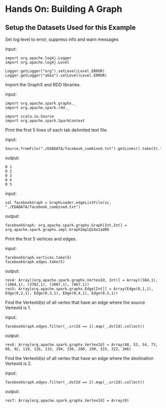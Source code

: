 Hands On: Building A Graph
===========================

## Setup the Datasets Used for this Example

Set log level to error, suppress info and warn messages

input:

    import org.apache.log4j.Logger
    import org.apache.log4j.Level
    
    Logger.getLogger("org").setLevel(Level.ERROR)
    Logger.getLogger("akka").setLevel(Level.ERROR)

Import the GraphX and RDD libraries.

input:

    import org.apache.spark.graphx._
    import org.apache.spark.rdd._

    import scala.io.Source
    import org.apache.spark.SparkContext

Print the first 5 lines of each tab delimited text file.

input:

    Source.fromFile("./EOADATA/facebook_combined.txt").getLines().take(5).foreach(println)

output:

    ﻿0 1
    0 2
    0 3
    0 4
    0 5
    
input:

    val facebookGraph = GraphLoader.edgeListFile(sc, "./EOADATA/facebook_combined.txt")

output:

    ﻿facebookGraph: org.apache.spark.graphx.Graph[Int,Int] = org.apache.spark.graphx.impl.GraphImpl@24e2ad06
    
Print the first 5 vertices and edges.

input:

    facebookGraph.vertices.take(5)
    facebookGraph.edges.take(5)

output:

    ﻿res4: Array[(org.apache.spark.graphx.VertexId, Int)] = Array((384,1), (1084,1), (3702,1), (3007,1), (667,1))
    ﻿res5: Array[org.apache.spark.graphx.Edge[Int]] = Array(Edge(0,1,1), Edge(0,2,1), Edge(0,3,1), Edge(0,4,1), Edge(0,5,1))

Find the VertexId(s) of all vertex that have an edge where the source VertexId is 1.

input:

    facebookGraph.edges.filter(_.srcId == 1).map(_.dstId).collect()
    
output:

    ﻿res6: Array[org.apache.spark.graphx.VertexId] = Array(48, 53, 54, 73, 88, 92, 119, 126, 133, 194, 236, 280, 299, 315, 322, 346)

Find the VertexId(s) of all vertex that have an edge where the destination VertexId is 2.

input:

    facebookGraph.edges.filter(_.dstId == 2).map(_.srcId).collect()
    
output:

    ﻿res7: Array[org.apache.spark.graphx.VertexId] = Array(0)
    
